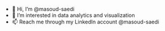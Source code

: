 - 👋 Hi, I’m @masoud-saedi
- 👀 I’m interested in data analytics and visualization
- 📫 Reach me through my LinkedIn account @masoud-saedi

<!---
masoud-saedi/masoud-saedi is a ✨ special ✨ repository because its `README.md` (this file) appears on your GitHub profile.
You can click the Preview link to take a look at your changes.
--->
